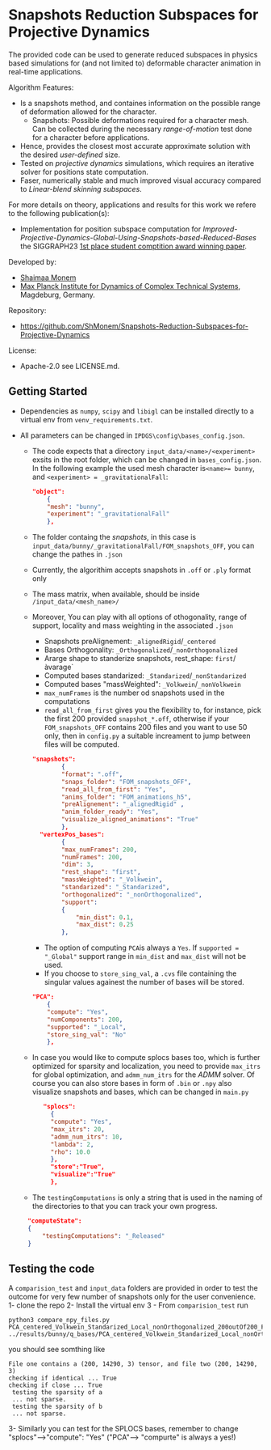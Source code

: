 # Snapshots Reduction Subspaces for Projective Dynamics

The provided code can be used to generate reduced subspaces in physics based simulations for (and not limited to) deformable character animation in real-time applications. 

Algorithm Features:
- Is a snapshots method, and containes information on the possible range of deformation allowed for the character.
   - Snapshots: Possible deformations required for a character mesh. Can be collected during the necessary *range-of-motion* test done for a character before applications.
- Hence, provides the closest most accurate approximate solution with the desired *user-defined* size.
- Tested on *projective dynamics* simulations, which requires an iterative solver for positions state computation.
- Faser, numerically stable and much improved visual accuracy compared to *Linear-blend skinning subspaces*.

For more details on theory, applications and results for this work we refere to the following publication(s):
- Implementation for position subspace computation for *Improved-Projective-Dynamics-Global-Using-Snapshots-based-Reduced-Bases* the SIGGRAPH23 [1st place student comptition award winning paper](https://dl.acm.org/doi/10.1145/3588028.3603665).

Developed by:
- [Shaimaa Monem](https://orcid.org/0009-0008-4038-3452)
- [Max Planck Institute for Dynamics of Complex Technical Systems](https://www.mpi-magdeburg.mpg.de/2316/en), Magdeburg, Germany.

Repository:
- https://github.com/ShMonem/Snapshots-Reduction-Subspaces-for-Projective-Dynamics

License:
- Apache-2.0 see LICENSE.md.

## Getting Started
- Dependencies as `numpy`, `scipy` and `libigl` can be installed directly to a virtual env from `venv_requirements.txt`.
- All parameters can be changed in `IPDGS\config\bases_config.json`. 
  - The code expects that a directory `input_data/<name>/<experiment>` exsits in the root folder, which can be changed in `bases_config.json`. In the following example the used mesh character is`<name>= bunny`, and `<experiment> = _gravitationalFall`:

	```json
	"object":
		{
		"mesh": "bunny",
		"experiment": "_gravitationalFall"
		},
	```

  - The folder containg the *snapshots*, in this case is `input_data/bunny/_gravitationalFall/FOM_snapshots_OFF`, you can change the pathes in `.json`
  - Currently, the algorithim accepts snapshots in `.off` or `.ply` format only
  - The mass matrix, when available, should be inside `/input_data/<mesh_name>/`
  - Moreover, You can play with all options of othogonality, range of support, locality and mass weighting in the associated `.json`
      - Snapshots preAlignement: `_alignedRigid`/`_centered`
      - Bases Orthogonality: `_Orthogonalized`/`_nonOrthogonalized`
      - Ararge shape to standerize snapshots, rest_shape: `first`/àvarage`
      - Computed bases standarized: `_Standarized`/`_nonStandarized`
      - Computed bases "massWeighted": `_Volkwein`/`_nonVolkwein`
      - `max_numFrames` is the number od snapshots used in the computations
      - `read_all_from_first` gives you the flexibility to, for instance, pick the first 200 provided `snapshot_*.off`, otherwise if your `FOM_snapshots_OFF` contains 200 files and you want to use 50 only, then in `config.py` a suitable increament to jump between files will be computed.

	```json
	"snapshots":
			{
			"format": ".off",
			"snaps_folder": "FOM_snapshots_OFF",
			"read_all_from_first": "Yes",
			"anims_folder": "FOM_animations_h5",
			"preAlignement": "_alignedRigid" ,
			"anim_folder_ready": "Yes",
			"visualize_aligned_animations": "True"
			},
	  "vertexPos_bases":
			{
			"max_numFrames": 200,
			"numFrames": 200,	
			"dim": 3,
			"rest_shape": "first",
			"massWeighted": "_Volkwein",
			"standarized": "_Standarized",
			"orthogonalized": "_nonOrthogonalized",
			"support":
			{
				"min_dist": 0.1,
				"max_dist": 0.25
			},
	```
    - The option of computing `PCA`is always a `Yes`. If `supported = "_Global"` support range in `min_dist` and `max_dist` will not be used.
    - If you choose to `store_sing_val`, a `.cvs` file containing the singular values againest the number of bases will be stored.
	```json
  	"PCA":
		{
		"compute": "Yes",
		"numComponents": 200,
		"supported": "_Local",
		"store_sing_val": "No"
		},
	```
 
  - In case you would like to compute splocs bases too, which is further optimized for sparsity and localization, you need to provide `max_itrs` for global optimization, and `admm_num_itrs` for the *ADMM* solver. Of course you can also store bases in form of `.bin` or `.npy` also visualize snapshots and bases, which can be changed in `main.py`
  
	   ```json
		  "splocs":
			{
			"compute": "Yes",
			"max_itrs": 20,
			"admm_num_itrs": 10,
			"lambda": 2,
			"rho": 10.0
			},
			"store":"True",
			"visualize":"True"
			},
	   ```
  - The `testingComputations` is only a string that is used in the naming of the directories to that you can track your own progress. 

  ```json
	"computeState":
	{
		"testingComputations": "_Released"
	}
  ```
  

## Testing the code
A `comparision_test` and `input_data` folders are provided in order to test the outcome for very few number of snapshots only for the user convenience. 
1- clone the repo
2- Install the virtual env
3 - From `comparision_test` run
```
python3 compare_npy_files.py PCA_centered_Volkwein_Standarized_Local_nonOrthogonalized_200outOf200_Frames_using_F_200K200.npy ../results/bunny/q_bases/PCA_centered_Volkwein_Standarized_Local_nonOrthogonalized_Debugging/200outOf200_Frames_/1_increament_200_centered_bases/using_F_200K200.npy
```
you should see somthing like
```
File one contains a (200, 14290, 3) tensor, and file two (200, 14290, 3)
checking if identical ... True
checking if close ... True
 testing the sparsity of a
 ... not sparse.
 testing the sparsity of b
 ... not sparse.
```
3- Similarly you can test for the SPLOCS bases, remember to change "splocs"-->"compute": "Yes" ("PCA"--> "compurte" is always a yes!)
